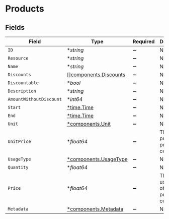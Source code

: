 # Products


## Fields

| Field                                                          | Type                                                           | Required                                                       | Description                                                    |
| -------------------------------------------------------------- | -------------------------------------------------------------- | -------------------------------------------------------------- | -------------------------------------------------------------- |
| `ID`                                                           | **string*                                                      | :heavy_minus_sign:                                             | N/A                                                            |
| `Resource`                                                     | **string*                                                      | :heavy_minus_sign:                                             | N/A                                                            |
| `Name`                                                         | **string*                                                      | :heavy_minus_sign:                                             | N/A                                                            |
| `Discounts`                                                    | [][components.Discounts](../../models/components/discounts.md) | :heavy_minus_sign:                                             | N/A                                                            |
| `Discountable`                                                 | **bool*                                                        | :heavy_minus_sign:                                             | N/A                                                            |
| `Description`                                                  | **string*                                                      | :heavy_minus_sign:                                             | N/A                                                            |
| `AmountWithoutDiscount`                                        | **int64*                                                       | :heavy_minus_sign:                                             | N/A                                                            |
| `Start`                                                        | [*time.Time](https://pkg.go.dev/time#Time)                     | :heavy_minus_sign:                                             | N/A                                                            |
| `End`                                                          | [*time.Time](https://pkg.go.dev/time#Time)                     | :heavy_minus_sign:                                             | N/A                                                            |
| `Unit`                                                         | [*components.Unit](../../models/components/unit.md)            | :heavy_minus_sign:                                             | N/A                                                            |
| `UnitPrice`                                                    | **float64*                                                     | :heavy_minus_sign:                                             | The unit price of the product in cents                         |
| `UsageType`                                                    | [*components.UsageType](../../models/components/usagetype.md)  | :heavy_minus_sign:                                             | N/A                                                            |
| `Quantity`                                                     | **float64*                                                     | :heavy_minus_sign:                                             | N/A                                                            |
| `Price`                                                        | **float64*                                                     | :heavy_minus_sign:                                             | The total usage price of the product in cents                  |
| `Metadata`                                                     | [*components.Metadata](../../models/components/metadata.md)    | :heavy_minus_sign:                                             | N/A                                                            |